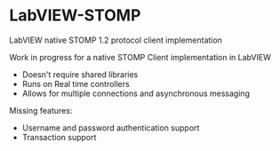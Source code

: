 # LabVIEW-STOMP
LabVIEW native STOMP 1.2 protocol client implementation

Work in progress for a native STOMP Client implementation in LabVIEW
- Doesn't require shared libraries
- Runs on Real time controllers
- Allows for multiple connections and asynchronous messaging

Missing features:
- Username and password authentication support
- Transaction support
